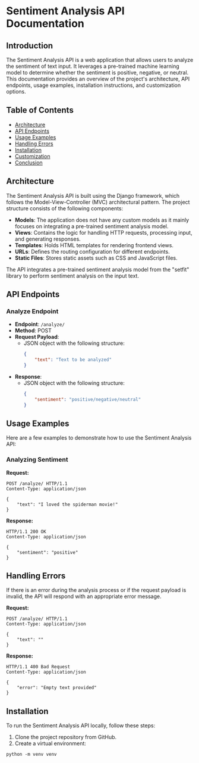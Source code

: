 # Sentiment Analysis API Documentation

## Introduction

The Sentiment Analysis API is a web application that allows users to analyze the sentiment of text input. It leverages a pre-trained machine learning model to determine whether the sentiment is positive, negative, or neutral. This documentation provides an overview of the project's architecture, API endpoints, usage examples, installation instructions, and customization options.

## Table of Contents

- [Architecture](#architecture)
- [API Endpoints](#api-endpoints)
- [Usage Examples](#usage-examples)
- [Handling Errors](#handling-errors)
- [Installation](#installation)
- [Customization](#customization)
- [Conclusion](#conclusion)

## Architecture

The Sentiment Analysis API is built using the Django framework, which follows the Model-View-Controller (MVC) architectural pattern. The project structure consists of the following components:

- **Models**: The application does not have any custom models as it mainly focuses on integrating a pre-trained sentiment analysis model.
- **Views**: Contains the logic for handling HTTP requests, processing input, and generating responses.
- **Templates**: Holds HTML templates for rendering frontend views.
- **URLs**: Defines the routing configuration for different endpoints.
- **Static Files**: Stores static assets such as CSS and JavaScript files.

The API integrates a pre-trained sentiment analysis model from the "setfit" library to perform sentiment analysis on the input text.

## API Endpoints

### Analyze Endpoint

- **Endpoint**: `/analyze/`
- **Method**: POST
- **Request Payload**:
  - JSON object with the following structure:
    ```json
    {
        "text": "Text to be analyzed"
    }
    ```
- **Response**:
  - JSON object with the following structure:
    ```json
    {
        "sentiment": "positive/negative/neutral"
    }
    ```

## Usage Examples

Here are a few examples to demonstrate how to use the Sentiment Analysis API:

### Analyzing Sentiment

**Request:**

```http
POST /analyze/ HTTP/1.1
Content-Type: application/json

{
    "text": "I loved the spiderman movie!"
}
```

**Response:**

```http
HTTP/1.1 200 OK
Content-Type: application/json

{
    "sentiment": "positive"
}
```

## Handling Errors

If there is an error during the analysis process or if the request payload is invalid, the API will respond with an appropriate error message.

**Request:**

```http
POST /analyze/ HTTP/1.1
Content-Type: application/json

{
    "text": ""
}
```

**Response:**

```http
HTTP/1.1 400 Bad Request
Content-Type: application/json

{
    "error": "Empty text provided"
}
```
## Installation

To run the Sentiment Analysis API locally, follow these steps:

1.  Clone the project repository from GitHub.
2.  Create a virtual environment:
  ```
  python -m venv venv
  ```

